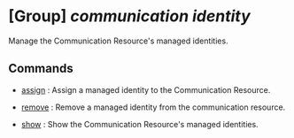 # [Group] _communication identity_

Manage the Communication Resource's managed identities.

## Commands

- [assign](/Commands/communication/identity/_assign.md)
: Assign a managed identity to the Communication Resource.

- [remove](/Commands/communication/identity/_remove.md)
: Remove a managed identity from the communication resource.

- [show](/Commands/communication/identity/_show.md)
: Show the Communication Resource's managed identities.
